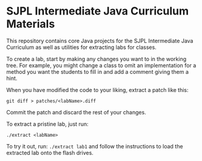 # SJPL Intermediate Java Curriculum Materials

This repository contains core Java projects for the SJPL Intermediate Java Curriculum as well as utilities for extracting labs for classes.

To create a lab, start by making any changes you want to in the working tree. For example, you might change a class to omit an implementation for a method you want the students to fill in and add a comment giving them a hint.

When you have modified the code to your liking, extract a patch like this:

`git diff > patches/<labName>.diff`

Commit the patch and discard the rest of your changes.

To extract a pristine lab, just run:

`./extract <labName>`

To try it out, run: `./extract lab1` and follow the instructions to load the extracted lab onto the flash drives.
